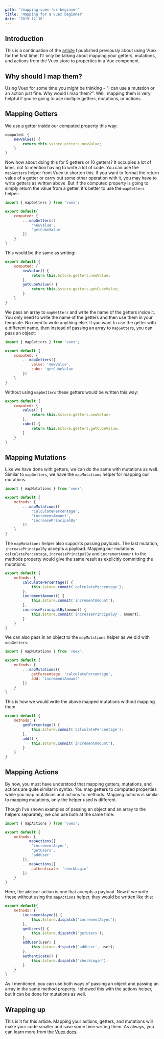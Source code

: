 ```yaml
---
path: '/mapping-vuex-for-beginner'
title: 'Mapping for a Vuex beginner'
date: '2019-12-10'
---
```


## Introduction
This is a continuation of the [article](https://dev.to/napoleon039/understanding-and-using-vuex-for-the-first-time-2ngi) I published previously about using Vuex for the first time. I'll only be talking about mapping your getters, mutations, and actions from the Vuex store to properties in a Vue component.

## Why should I map them?
Using Vuex for some time you might be thinking - "I can use a mutation or an action just fine. Why would I map them?". Well, mapping them is very helpful if you're going to use multiple getters, mutations, or actions.

## Mapping Getters
We use a getter inside our computed property this way:

```javascript
computed: {
	newValue() {
    	return this.$store.getters.newValue;
    }
}
```

Now how about doing this for 5 getters or 10 getters? It occupies a lot of lines, not to mention having to write a lot of code. You can use the `mapGetters` helper from Vuex to shorten this. If you want to format the return value of a getter or carry out some other operation with it, you may have to write getters as written above. But if the computed property is going to simply return the value from a getter, it's better to use the `mapGetters` helper:

```javascript
import { mapGetters } from 'vuex';

export default{
    computed: {
    	...mapGetters([
        	'newValue',
            'getCubeValue'
        ])
    }
}
```

This would be the same as writing:

```javascript
export default {
    computed: {
    	newValue() {
        	return this.$store.getters.newValue;
        },
        getCubeValue() {
        	return this.$store.getters.getCubeValue;
        }
    }
}
```

We pass an array to `mapGetters` and write the name of the getters inside it. You only need to write the name of the getters and then use them in your template. No need to write anything else. If you want to use the getter with a different name, then instead of passing an array to `mapGetters`, you can pass an object:

```javascript
import { mapGetters } from 'vuex';

export default {
    computed: {
    	...mapGetters({
        	value: 'newValue',
            cube: 'getCubeValue'
        })
    }
}
```

Without using `mapGetters` these getters would be written this way:

```javascript
export default {
    computed: {
    	value() {
        	return this.$store.getters.newValue;
        },
        cube() {
        	return this.$store.getters.getCubeValue;
        }
    }
}
```

## Mapping Mutations
Like we have done with getters, we can do the same with mutations as well. Similar to `mapGetters`, we have the `mapMutations` helper for mapping our mutations.

```javascript
import { mapMutations } from 'vuex';

export default {
    methods: {
    	...mapMutations([
        	'calculatePercentage',
            'incrementAmount',
            'increasePrincipalBy'
        ])
    }
}
```

The `mapMutations` helper also supports passing payloads. The last mutation, `increasePrincipalBy` accepts a payload. Mapping our mutations `calculatePercentage`, `increasePrincipalBy` and `incrementAmount` to the methods property would give the same result as explicitly committing the mutations: 

```javascript
export default {
    methods: {
    	calculatePercentage() {
        	this.$store.commit('calculatePercentage');
        },
        incrementAmount() {
        	this.$store.commit('incrementAmount');
        },
        increasePrincipalBy(amount) {
        	this.$store.commit('increasePrincipalBy', amount);
        }
    }
}
```

We can also pass in an object to the `mapMutations` helper as we did with `mapGetters`:

```javascript
import { mapMutations } from 'vuex';

export default {
    methods: {
    	...mapMutations({
        	getPercentage: 'calculatePercentage',
            add: 'incrementAmount'
        })
    }
}
```

This is how we would write the above mapped mutations without mapping them:

```javascript
export default {
    methods: {
    	getPercentage() {
        	this.$store.commit('calculatePercentage');
        },
        add() {
        	this.$store.commit('incrementAmount');
        }
    }
}
```

## Mapping Actions
By now, you must have understood that mapping getters, mutations, and actions are quite similar in syntax. You map getters to computed properties while you map mutations and actions to methods. Mapping actions is similar to mapping mutations, only the helper used is different. 

Though I've shown examples of passing an object and an array to the helpers separately, we can use both at the same time:

```javascript
import { mapActions } from 'vuex';

export default {
    methods: {
    	...mapActions([
        	'incrementAsync',
            'getUsers',
            'addUser'
        ]),
        ...mapActions({
        	authenticate: 'checkLogin'
        })
    }
}
```

Here, the `addUser` action is one that accepts a payload. Now if we write these without using the `mapActions` helper, they would be written like this:

```javascript
export default{
    methods: {
    	incrementAsync() {
        	this.$store.dispatch('incrementAsync');
        },
        getUsers() {
        	this.$store.dispatch('getUsers');
        },
        addUser(user) {
        	this.$store.dispatch('addUser', user);
        },
        authenticate() {
        	this.$store.dispatch('checkLogin');
        }
    }
}
```

As I mentioned, you can use both ways of passing an object and passing an array in the same method property. I showed this with the actions helper, but it can be done for mutations as well.

## Wrapping up
This is it for this article. Mapping your actions, getters, and mutations will make your code smaller and save some time writing them. As always, you can learn more from the [Vuex docs](https://vuex.vuejs.org/guide/).